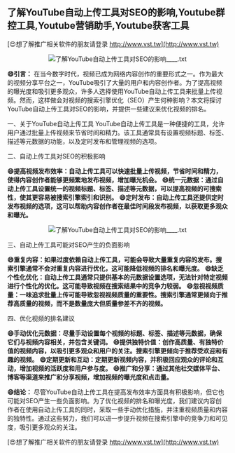 ## **了解YouTube自动上传工具对SEO的影响,Youtube群控工具,Youtube营销助手,Youtube获客工具**

[😍想了解推广相关软件的朋友请登录 http://www.vst.tw](http://www.vst.tw)

 <center><img src="https://vst.tw/MP4/tuiguang/png/6.png" alt="了解YouTube自动上传工具对SEO的影响____.txt"></center>

**😄引言：**
在当今数字时代，视频已成为网络内容创作的重要形式之一。作为最大的视频分享平台之一，YouTube吸引了大量的用户和内容创作者。为了提高视频的曝光度和吸引更多观众，许多人选择使用YouTube自动上传工具来批量上传视频。然而，这样做会对视频的搜索引擎优化（SEO）产生何种影响？本文将探讨YouTube自动上传工具对SEO的影响，并提供一些建议来优化视频的排名。

一、关于YouTube自动上传工具
YouTube自动上传工具是一种便捷的工具，允许用户通过批量上传视频来节省时间和精力。该工具通常具有设置视频标题、标签、描述等元数据的功能，以及定时发布和管理视频的选项。

二、自动上传工具对SEO的积极影响

**😄提高视频发布效率：自动上传工具可以快速批量上传视频，节省时间和精力，使得内容创作者能够更频繁地发布视频，增加曝光机会。**
**😄统一元数据：通过自动上传工具设置统一的视频标题、标签、描述等元数据，可以提高视频的可搜索性，使其更容易被搜索引擎索引和识别。**
**😄定时发布：自动上传工具还提供定时发布视频的选项，这可以帮助内容创作者在最佳时间段发布视频，以获取更多观众和曝光。**

 <center><img src="https://vst.tw/MP4/tuiguang/png/7.png" alt="了解YouTube自动上传工具对SEO的影响____.txt"></center>

三、自动上传工具可能对SEO产生的负面影响

**😄重复内容：如果过度依赖自动上传工具，可能会导致大量重复内容的发布。搜索引擎通常不会对重复内容进行优化，这可能降低视频的排名和曝光度。**
**😄缺乏个性化优化：自动上传工具通常只提供基本的元数据设置选项，无法针对特定视频进行个性化的优化。这可能导致视频在搜索结果中的竞争力较弱。**
**😄忽视视频质量：一味追求批量上传可能导致忽视视频质量的重要性。搜索引擎通常更倾向于推荐高质量的视频，而不是数量庞大但质量参差不齐的视频。**

四、优化视频的排名建议

**😄手动优化元数据：尽量手动设置每个视频的标题、标签、描述等元数据，确保它们与视频内容相关，并包含关键词。**
**😄提供独特价值：创作高质量、有独特价值的视频内容，以吸引更多观众和用户的关注。搜索引擎更倾向于推荐受欢迎和有趣的视频。**
**😄定期更新和互动：定期更新视频内容，并积极回应观众的评论和互动，增加视频的活跃度和用户参与度。**
**😄推广和分享：通过其他社交媒体平台、博客等渠道来推广和分享视频，增加视频的曝光度和点击量。**

**😄结论：**
尽管YouTube自动上传工具在提高发布效率方面具有积极影响，但它也可能对SEO产生一些负面影响。为了优化视频的排名和曝光度，我们建议内容创作者在使用自动上传工具的同时，采取一些手动优化措施，并注重视频质量和内容的独特性。通过这些努力，我们可以进一步提升视频在搜索引擎中的竞争力和可见度，吸引更多观众的关注。

[😍想了解推广相关软件的朋友请登录 http://www.vst.tw](http://www.vst.tw)



